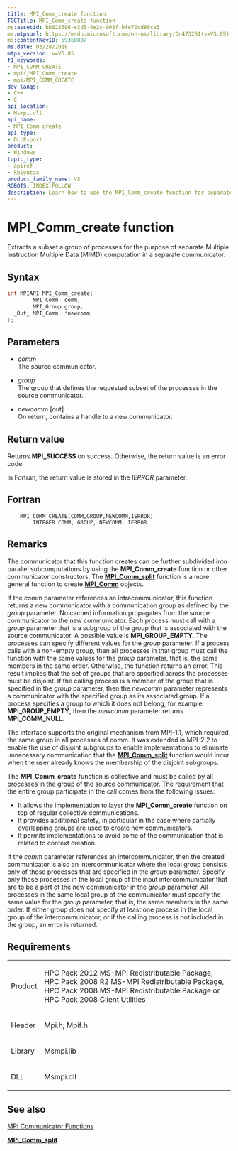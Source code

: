 ```yaml
---
title: MPI_Comm_create function
TOCTitle: MPI_Comm_create function
ms:assetid: bb028396-e3d5-4e2c-908f-bfe70cd86ca5
ms:mtpsurl: https://msdn.microsoft.com/en-us/library/Dn473261(v=VS.85)
ms:contentKeyID: 59360807
ms.date: 03/28/2018
mtps_version: v=VS.85
f1_keywords:
- MPI_COMM_CREATE
- mpif/MPI_Comm_create
- mpi/MPI_COMM_CREATE
dev_langs:
- C++
- C
api_location:
- Msmpi.dll
api_name:
- MPI_Comm_create
api_type:
- DLLExport
product:
- Windows
topic_type:
- apiref
- kbSyntax
product_family_name: VS
ROBOTS: INDEX,FOLLOW
description: Learn how to use the MPI_Comm_create function for separate MIMD computation in a new communicator. Detailed syntax, parameters, and return values explained.
---
```


# MPI\_Comm\_create function

Extracts a subset a group of processes for the purpose of separate Multiple Instruction Multiple Data (MIMD) computation in a separate communicator.

## Syntax

``` c++
int MPIAPI MPI_Comm_create(
        MPI_Comm  comm,
        MPI_Group group,
  _Out_ MPI_Comm  *newcomm
);
```

## Parameters

  - *comm*  
    The source communicator.

  - *group*  
    The group that defines the requested subset of the processes in the source communicator.

  - *newcomm* \[out\]  
    On return, contains a handle to a new communicator.

## Return value

Returns **MPI\_SUCCESS** on success. Otherwise, the return value is an error code.

In Fortran, the return value is stored in the *IERROR* parameter.

## Fortran

``` FORTRAN
    MPI_COMM_CREATE(COMM,GROUP,NEWCOMM,IERROR)
        INTEGER COMM, GROUP, NEWCOMM, IERROR
```

## Remarks

The communicator that this function creates can be further subdivided into parallel subcomputations by using the **MPI\_Comm\_create** function or other communicator constructors. The [**MPI\_Comm\_split**](mpi-comm-split-function.md) function is a more general function to create [**MPI\_Comm**](mpi-comm-enumeration.md) objects.

If the *comm* parameter references an intracommunicator, this function returns a new communicator with a communication group as defined by the *group* parameter. No cached information propagates from the source communicator to the new communicator. Each process must call with a *group* parameter that is a subgroup of the group that is associated with the source communicator. A possible value is **MPI\_GROUP\_EMPTY**. The processes can specify different values for the *group* parameter. If a process calls with a non-empty group, then all processes in that group must call the function with the same values for the *group* parameter, that is, the same members in the same order. Otherwise, the function returns an error. This result implies that the set of groups that are specified across the processes must be disjoint. If the calling process is a member of the group that is specified in the *group* parameter, then the *newcomm* parameter represents a communicator with the specified group as its associated group. If a process specifies a group to which it does not belong, for example, **MPI\_GROUP\_EMPTY**, then the *newcomm* parameter returns **MPI\_COMM\_NULL**.

The interface supports the original mechanism from MPI-1.1, which required the same group in all processes of comm. It was extended in MPI-2.2 to enable the use of disjoint subgroups to enable implementations to eliminate unnecessary communication that the [**MPI\_Comm\_split**](mpi-comm-split-function.md) function would incur when the user already knows the membership of the disjoint subgroups.

The **MPI\_Comm\_create** function is collective and must be called by all processes in the group of the source communicator. The requirement that the entire group participate in the call comes from the following issues:

  - It allows the implementation to layer the **MPI\_Comm\_create** function on top of regular collective communications.
  - It provides additional safety, in particular in the case where partially overlapping groups are used to create new communicators.
  - It permits implementations to avoid some of the communication that is related to context creation.

If the *comm* parameter references an intercommunicator, then the created communicator is also an intercommunicator where the local group consists only of those processes that are specified in the *group* parameter. Specify only those processes in the local group of the input intercommunicator that are to be a part of the new communicator in the *group* parameter. All processes in the same local group of the communicator must specify the same value for the *group* parameter, that is, the same members in the same order. If either group does not specify at least one process in the local group of the intercommunicator, or if the calling process is not included in the group, an error is returned.

## Requirements

<table>
<colgroup>
<col/>
<col/>
</colgroup>
<tbody>
<tr class="odd">
<td><p>Product</p></td>
<td><p>HPC Pack 2012 MS-MPI Redistributable Package, HPC Pack 2008 R2 MS-MPI Redistributable Package, HPC Pack 2008 MS-MPI Redistributable Package or HPC Pack 2008 Client Utilities</p></td>
</tr>
<tr class="even">
<td><p>Header</p></td>
<td>Mpi.h;
Mpif.h</td>
</tr>
<tr class="odd">
<td><p>Library</p></td>
<td>Msmpi.lib</td>
</tr>
<tr class="even">
<td><p>DLL</p></td>
<td>Msmpi.dll</td>
</tr>
</tbody>
</table>


## See also

[MPI Communicator Functions](mpi-communicator-functions.md)

[**MPI\_Comm\_split**](mpi-comm-split-function.md)

